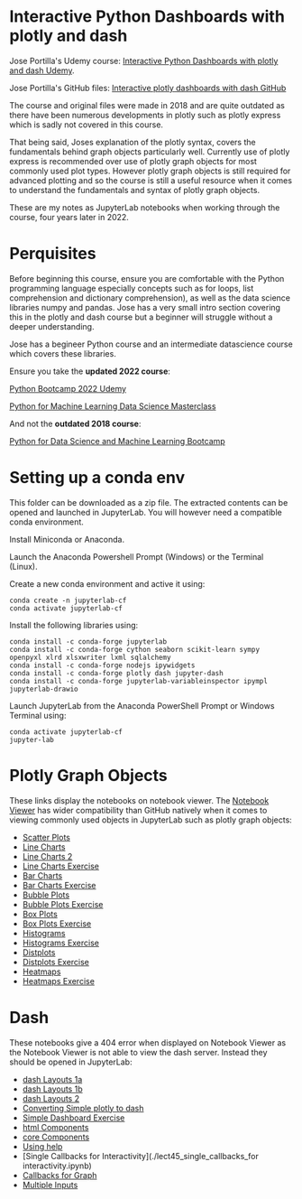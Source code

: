 # Interactive Python Dashboards with plotly and dash

Jose Portilla's Udemy course:
[Interactive Python Dashboards with plotly and dash Udemy](https://www.udemy.com/course/interactive-python-dashboards-with-plotly-and-dash/).

Jose Portilla's GitHub files:
[Interactive plotly dashboards with dash GitHub](https://github.com/Pierian-Data/Plotly-Dashboards-with-Dash)

The course and original files were made in 2018 and are quite outdated as there have been numerous developments in plotly such as plotly express which is sadly not covered in this course. 

That being said, Joses explanation of the plotly syntax, covers the fundamentals behind graph objects particularly well. Currently use of plotly express is recommended over use of plotly graph objects for most commonly used plot types. However plotly graph objects is still required for advanced plotting and so the course is still a useful resource when it comes to understand the fundamentals and syntax of plotly graph objects.

These are my notes as JupyterLab notebooks when working through the course, four years later in 2022.

# Perquisites

Before beginning this course, ensure you are comfortable with the Python programming language especially concepts such as for loops, list comprehension and dictionary comprehension), as well as the data science libraries numpy and pandas. Jose has a very small intro section covering this in the plotly and dash course but a beginner will struggle without a deeper understanding.

Jose has a begineer Python course and an intermediate datascience course which covers these libraries.

Ensure you take the **updated 2022 course**:

[Python Bootcamp 2022 Udemy](https://www.udemy.com/course/complete-python-bootcamp/)

[Python for Machine Learning Data Science Masterclass](https://www.udemy.com/course/python-for-machine-learning-data-science-masterclass/)

And not the **outdated 2018 course**:

[Python for Data Science and Machine Learning Bootcamp](https://www.udemy.com/course/python-for-data-science-and-machine-learning-bootcamp/)

# Setting up a conda env

This folder can be downloaded as a zip file. The extracted contents can be opened and launched in JupyterLab.
You will however need a compatible conda environment.

Install Miniconda or Anaconda.

Launch the Anaconda Powershell Prompt (Windows) or the Terminal (Linux).

Create a new conda environment and active it using:

```
conda create -n jupyterlab-cf
conda activate jupyterlab-cf
```

Install the following libraries using:

```
conda install -c conda-forge jupyterlab
conda install -c conda-forge cython seaborn scikit-learn sympy openpyxl xlrd xlsxwriter lxml sqlalchemy
conda install -c conda-forge nodejs ipywidgets 
conda install -c conda-forge plotly dash jupyter-dash
conda install -c conda-forge jupyterlab-variableinspector ipympl jupyterlab-drawio
```

Launch JupyterLab from the Anaconda PowerShell Prompt or Windows Terminal using:

```
conda activate jupyterlab-cf
jupyter-lab
```

# Plotly Graph Objects

These links display the notebooks on notebook viewer. The [Notebook Viewer](https://github.com/PhilipYip1988/plotly_udemy/blob/main/readme.md) has wider compatibility than GitHub natively when it comes to viewing commonly used objects in JupyterLab such as plotly graph objects:

* [Scatter Plots](./lect11_scatter_plots.ipynb)
* [Line Charts](./lect12_line_charts.ipynb)
* [Line Charts 2](./lect13_line_charts_2.ipynb)
* [Line Charts Exercise](.lect14_line_charts_exercise.ipynb)
* [Bar Charts](./lect16_bar_charts.ipynb)
* [Bar Charts Exercise](./lect17_bar_charts_exercise.ipynb)
* [Bubble Plots](./lect18_bubble_plots.ipynb)
* [Bubble Plots Exercise](./lect20_bubble_plots_exercise.ipynb)
* [Box Plots](./lect22_box_plots.ipynb)
* [Box Plots Exercise](./lect23_box_plots_exercise.ipynb)
* [Histograms](./lect25_histograms.ipynb)
* [Histograms Exercise](./lect26_histograms_exercise.ipynb)
* [Distplots](./lect28_distplots.ipynb)
* [Distplots Exercise](./lect29_distplots_exercise.ipynb)
* [Heatmaps](h./lect31_heatmaps.ipynb)
* [Heatmaps Exercise](./lect32_heatmaps_exercise.ipynb)

# Dash

These notebooks give a 404 error when displayed on Notebook Viewer as the Notebook Viewer is not able to view the dash server. Instead they should be opened in JupyterLab:

* [dash Layouts 1a](./lect35_dash_layouts_1a.ipynb)
* [dash Layouts 1b](./lect35_dash_layouts_1b.ipynb)
* [dash Layouts 2](./lect36_dash_layouts_2.ipynb)
* [Converting Simple plotly to dash](./lect37_converting_simple_plotly_to_dash.ipynb)
* [Simple Dashboard Exercise](./lect38_simple_dashboard_exercise.ipynb)
* [html Components](./lect41_html_components.ipynb)
* [core Components](./lect42_core_components.ipynb)
* [Using help](./lect44_using_help_with_dash.ipynb) 
* [Single Callbacks for Interactivity](./lect45_single_callbacks_for interactivity.ipynb) 
* [Callbacks for Graph](./lect46_dash_callbacks_for_graph.ipynb)
* [Multiple Inputs](./lect47_multiple_inputs.ipynb)
